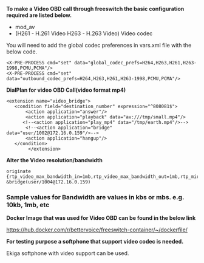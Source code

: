 **To make a Video OBD call through freeswitch the basic configuration required are listed below.**

*  mod_av
*  (H261 - H.261 Video H263 - H.263 Video) Video codec

You will need to add the global codec preferences in vars.xml file with the below code.
```
<X-PRE-PROCESS cmd="set" data="global_codec_prefs=H264,H263,H261,H263-1998,PCMU,PCMA"/>
<X-PRE-PROCESS cmd="set" data="outbound_codec_prefs=H264,H263,H261,H263-1998,PCMU,PCMA"/>
```

**DialPlan for video OBD Call(video format mp4)**

```
<extension name="video_bridge">
   <condition field="destination_number" expression="^808081$">
       <action application="answer"/>
       <action application="playback" data="av:///tmp/small.mp4"/>
      <!--<action application="play_mp4" data="/tmp/earth.mp4"/>-->
       <!--<action application="bridge" data="user/1002@172.16.0.159"/>-->
       <action application="hangup"/>
   </condition>
        </extension>
```

**Alter the Video resolution/bandwidth**

```
originate {rtp_video_max_bandwidth_in=1mb,rtp_video_max_bandwidth_out=1mb,rtp_mirror_fmtp=true}user/1005@172.16.0.159 &bridge(user/1004@172.16.0.159)
```
### Sample values for Bandwidth are values in kbs or mbs. e.g. 10kb, 1mb, etc


**Docker Image that was used for Video OBD can be found in the below link**

https://hub.docker.com/r/bettervoice/freeswitch-container/~/dockerfile/

**For testing purpose a softphone that support video codec is needed.**

Ekiga softphone with video support can be used.